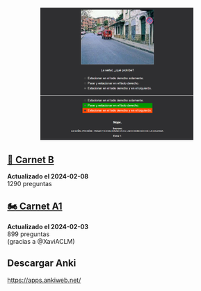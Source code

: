 
<div align="center">
  <p float="left">
    <img src="preview.png" width="70%" height="70%">
  </p>
</div>

## [🚗 Carnet B](https://github.com/donmerendolo/anki-carnet-conducir/releases/latest/download/Carnet.B.apkg)
**Actualizado el 2024-02-08**<br>
1290 preguntas<br>

## [🏍️ Carnet A1](https://github.com/donmerendolo/anki-carnet-conducir/releases/latest/download/Carnet.A1.apkg)
**Actualizado el 2024-02-03**<br>
899 preguntas<br>
(gracias a @XaviACLM)<br>

## Descargar Anki
https://apps.ankiweb.net/
